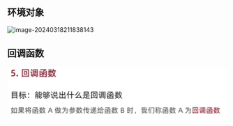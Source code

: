 ## 环境对象

![image-20240318211838143](C:\Users\Apolo\AppData\Roaming\Typora\typora-user-images\image-20240318211838143.png)





## 回调函数

![image-20240318211429584](https://raw.githubusercontent.com/iooiAsrr/picture/main/Typora/202403182117244.png)

